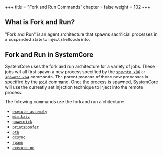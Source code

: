 +++
title = "Fork and Run Commands"
chapter = false
weight = 102
+++

## What is Fork and Run?

"Fork and Run" is an agent architecture that spawns sacrificial processes in a suspended state to inject shellcode into.

## Fork and Run in SystemCore

SystemCore uses the fork and run architecture for a variety of jobs. These jobs will all first spawn a new process specified by the [`spawnto_x86`](/agents/SystemCore/commands/spawnto_x86) or [`spawnto_x64`](/agents/SystemCore/commands/spawnto_x64) commands. The parent process of these new processes is specified by the [`ppid`](/agents/SystemCore/commands/ppid/) command. Once the process is spawned, SystemCore will use the currently set injection technique to inject into the remote process.

The following commands use the fork and run architecture:

- [`execute_assembly`](/agents/SystemCore/commands/execute_assembly/)
- [`mimikatz`](/agents/SystemCore/commands/mimikatz/)
- [`powerpick`](/agents/SystemCore/commands/powerpick/)
- [`printspoofer`](/agents/SystemCore/commands/printspoofer/)
- [`pth`](/agents/SystemCore/commands/pth/)
- [`dcsync`](/agents/SystemCore/commands/pth/)
- [`spawn`](/agents/SystemCore/commands/spawn/)
- [`execute_pe`](/agents/SystemCore/commands/execute_pe/)